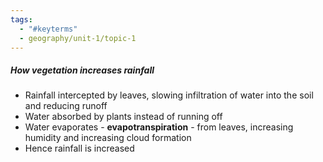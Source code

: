 ```yaml
---
tags:
  - "#keyterms"
  - geography/unit-1/topic-1
---
```

##### How vegetation increases rainfall
- Rainfall intercepted by leaves, slowing infiltration of water into the soil and reducing runoff
- Water absorbed by plants instead of running off
- Water evaporates - **evapotranspiration** - from leaves, increasing humidity and increasing cloud formation
- Hence rainfall is increased 